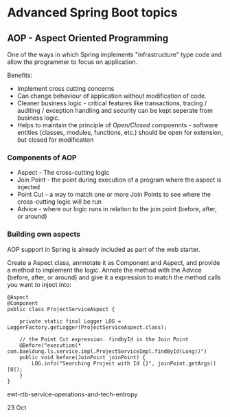 # Advanced Spring Boot topics

## AOP - Aspect Oriented Programming

One of the ways in which Spring implements "infrastructure" type code
and allow the programmer to focus on application.

Benefits:

* Implement cross cutting concerns
* Can change behaviour of application without modification of code.
* Cleaner business logic - critical features like transactions, tracing / auditing / exception handling and security can be kept seperate from business logic.
* Helps to maintain the principle of *Open/Closed* compoennts  - software entities (classes, modules, functions, etc.) should be open for extension, but closed for modification

### Components of AOP

* Aspect - The cross-cutting logic
* Join Point - the point during execution of a program where the aspect is injected
* Point Cut - a way to match one or more Join Points to see where the cross-cutting logic will be run
* Advice - where our logic runs in relation to the join point (before, after, or around)

### Building own aspects

AOP support in Spring is already included as part of the web starter.

Create a Aspect class, annnotate it as Component and Aspect, and provide a method to implement the logic. Annote the method with the Advice (before, after, or around) and give it a expression to match the method calls you want to inject into:


```
@Aspect
@Component
public class ProjectServiceAspect {

    private static final Logger LOG = LoggerFactory.getLogger(ProjectServiceAspect.class);

    // the Point Cut expression. findbyId is the Join Point
    @Before("execution(* com.baeldung.ls.service.impl.ProjectServiceImpl.findById(Long))")
    public void before(JoinPoint joinPoint) {
        LOG.info("Searching Project with Id {}", joinPoint.getArgs()[0]);
    }
}

```


ewt-rtb-service-operations-and-tech-entropy


23 Oct

